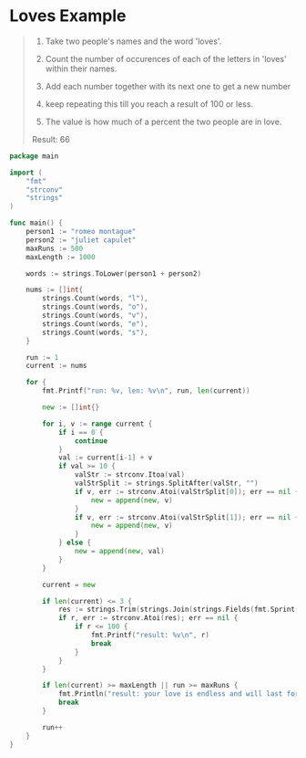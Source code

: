 # Loves Example

> 1. Take two people's names and the word 'loves'.
>2. Count the number of occurences of each of the letters in 'loves' within their names.
> 3. Add each number together with its next one to get a new number
>
> 4. keep repeating this till you reach a result of 100 or less.
>
> 5. The value is how much of a percent the two people are in love.
>
> Result: 66

```go
package main

import (
	"fmt"
	"strconv"
	"strings"
)

func main() {
	person1 := "romeo montague"
	person2 := "juliet capulet"
	maxRuns := 500
	maxLength := 1000

	words := strings.ToLower(person1 + person2)

	nums := []int{
		strings.Count(words, "l"),
		strings.Count(words, "o"),
		strings.Count(words, "v"),
		strings.Count(words, "e"),
		strings.Count(words, "s"),
	}

	run := 1
	current := nums

	for {
		fmt.Printf("run: %v, len: %v\n", run, len(current))

		new := []int{}

		for i, v := range current {
			if i == 0 {
				continue
			}
			val := current[i-1] + v
			if val >= 10 {
				valStr := strconv.Itoa(val)
				valStrSplit := strings.SplitAfter(valStr, "")
				if v, err := strconv.Atoi(valStrSplit[0]); err == nil {
					new = append(new, v)
				}
				if v, err := strconv.Atoi(valStrSplit[1]); err == nil {
					new = append(new, v)
				}
			} else {
				new = append(new, val)
			}
		}

		current = new

		if len(current) <= 3 {
			res := strings.Trim(strings.Join(strings.Fields(fmt.Sprint(current)), ""), "[]")
			if r, err := strconv.Atoi(res); err == nil {
				if r <= 100 {
					fmt.Printf("result: %v\n", r)
					break
				}
			}
		}

		if len(current) >= maxLength || run >= maxRuns {
			fmt.Println("result: your love is endless and will last forever")
			break
		}

		run++
	}
}
```

